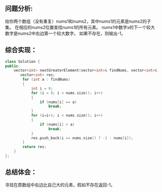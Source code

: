 ## 问题分析:
给你两个数组（没有重复）nums1和nums2，其中nums1的元素是nums2的子集。 在相应的nums2位置查找nums1的所有元素。
nums1中数字x的下一个较大数字是nums2中右边第一个较大数字。 如果不存在，则输出-1。
## 综合实现：
```c++
class Solution {
public:
    vector<int> nextGreaterElement(vector<int>& findNums, vector<int>& nums) {
       vector<int> res;
        for (int a : findNums)
        {
            int i = 0;
            for (i = 0; i < nums.size(); i++)
            {
                if (nums[i] == a)
                    break;
            }
            for (i=i+1; i < nums.size(); i++)
            {
                if (nums[i] > a)
                    break;
            }
            res.push_back(i >= nums.size() ? -1 : nums[i]);
        }
        return res; 
    }
};
```
## 总结体会：
寻找在原数组中右边比自己大的元素，假如不存在返回-1。